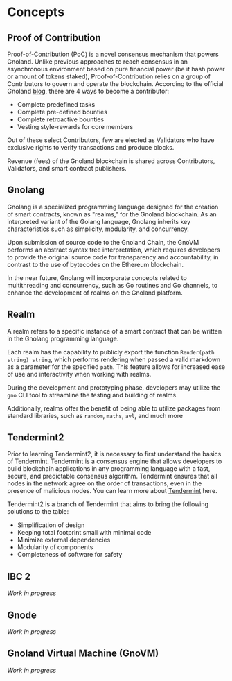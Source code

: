 # Concepts

## Proof of Contribution

Proof-of-Contribution (PoC) is a novel consensus mechanism that powers Gnoland. Unlike previous approaches to reach consensus in an asynchronous environment based on pure financial power (be it hash power or amount of tokens staked), Proof-of-Contribution relies on a group of Contributors to govern and operate the blockchain. According to the official Gnoland [blog](https://test3.gno.land/r/gnoland/blog:p/intro), there are 4 ways to become a contributor:

* Complete predefined tasks
* Complete pre-defined bounties
* Complete retroactive bounties
* Vesting style-rewards for core members

Out of these select Contributors, few are elected as Validators who have exclusive rights to verify transactions and produce blocks.

Revenue (fees) of the Gnoland blockchain is shared across Contributors, Validators, and smart contract publishers.

## Gnolang

Gnolang is a specialized programming language designed for the creation of smart contracts, known as "realms," for the Gnoland blockchain. As an interpreted variant of the Golang language, Gnolang inherits key characteristics such as simplicity, modularity, and concurrency.

Upon submission of source code to the Gnoland Chain, the GnoVM performs an abstract syntax tree interpretation, which requires developers to provide the original source code for transparency and accountability, in contrast to the use of bytecodes on the Ethereum blockchain.

In the near future, Gnolang will incorporate concepts related to multithreading and concurrency, such as Go routines and Go channels, to enhance the development of realms on the Gnoland platform.

## Realm

A realm refers to a specific instance of a smart contract that can be written in the Gnolang programming language.&#x20;

Each realm has the capability to publicly export the function `Render(path string) string`, which performs rendering when passed a valid markdown as a parameter for the specified `path`. This feature allows for increased ease of use and interactivity when working with realms.

During the development and prototyping phase, developers may utilize the `gno` CLI tool to streamline the testing and building of realms.

Additionally, realms offer the benefit of being able to utilize packages from standard libraries, such as `random`, `maths`, `avl`, and much more

## Tendermint2

Prior to learning Tendermint2, it is necessary to first understand the basics of Tendermint. Tendermint is a consensus engine that allows developers to build blockchain applications in any programming language with a fast, secure, and predictable consensus algorithm. Tendermint ensures that all nodes in the network agree on the order of transactions, even in the presence of malicious nodes. You can learn more about [Tendermint](https://docs.tendermint.com/) here.

Tendermint2 is a branch of Tendermint that aims to bring the following solutions to the table:

* Simplification of design
* Keeping total footprint small with minimal code
* Minimize external dependencies
* Modularity of components
* Completeness of software for safety

## IBC 2

_Work in progress_

## Gnode

_Work in progress_

## Gnoland Virtual Machine (GnoVM)

_Work in progress_
